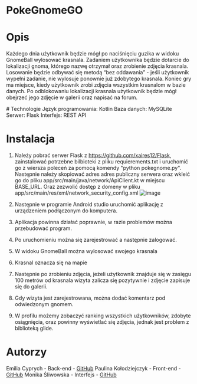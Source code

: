 # PokeGnomeGO

# Opis
Każdego dnia użytkownik będzie mógł po naciśnięciu guzika w widoku GnomeBall wylosować krasnala. Zadaniem użytkownika będzie dotarcie do lokalizacji gnoma, którego nazwę otrzymał oraz zrobienie zdjęcia krasnala. Losowanie będzie odbywać się metodą “bez oddawania” - jeśli użytkownik wypełni zadanie, nie wylosuje ponownie już zdobytego krasnala. Koniec gry ma miejsce, kiedy użytkownik zrobi zdjęcia wszystkim krasnalom w bazie danych. Po odblokowaniu lokalizacji krasnala użytkownik będzie mógł obejrzeć jego zdjęcie w galerii oraz napisać na forum.

﻿# Technologie
Język programowania: Kotlin
Baza danych: MySQLite
Serwer: Flask
Interfejs: REST API

# Instalacja
  
 1. Należy pobrać serwer Flask z https://github.com/xaires12/Flask, zainstalować potrzebne bilbioteki z pliku requierements.txt i uruchomić go z wiersza poleceń za pomocą komendy "python pokegnome.py". Następnie należy skopiować adres adres publiczny serwera oraz wkleić go do pliku app/src/main/java/network/ApiClient.kt w miejscu BASE_URL. Oraz zezwolić dostęp z domeny w pliku app/src/main/res/xml/network_security_config.xml
![image](https://github.com/xaires12/PokeGnome/assets/162905349/97e124b1-868f-498b-b560-280cfb4c8ac6)

2. Następnie w programie Android studio uruchomić aplikację z urządzeniem podłączonym do komputera.
3. Aplikacja powinna działać poprawnie, w razie problemów można przebudować program.
4. Po uruchomieniu można się zarejestrować a następnie zalogować.
5. W widoku GnomeBall można wylosować swojego krasnala
6. Krasnal oznacza się na mapie
7. Następnie po zrobieniu zdjęcia, jeżeli użytkownik znajduje się w zasięgu 100 metrów od krasnala wizyta zalicza się pozytywnie i zdjęcie zapisuje się do galerii.
8. Gdy wizyta jest zarejestrowana, można dodać komentarz pod odwiedzonym gnomem.
9. W profilu możemy zobaczyć ranking wszystkich użytkowników, zdobyte osiągnięcia, oraz powinny wyświetlać się zdjęcia, jednak jest problem z biblioteką glide.

# Autorzy
Emilia Cyprych - Back-end - [GitHub](https://github.com/Emicypr)
Paulina Kołodziejczyk - Front-end - [GitHub](https://github.com/PK127001)
Monika Śliwowska - Interfejs - [GitHub](https://github.com/xaires12)
